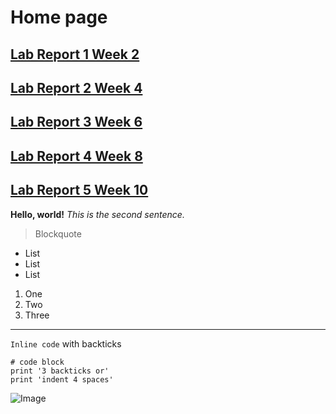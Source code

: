 # Home page
## [Lab Report 1 Week 2](https://til026.github.io/cse15l-lab-reports/lab-report-1-week-2.html)
## [Lab Report 2 Week 4](https://til026.github.io/cse15l-lab-reports/lab-report-2-week-4.html)
## [Lab Report 3 Week 6](https://til026.github.io/cse15l-lab-reports/lab-report-3-week-6.html)
## [Lab Report 4 Week 8](https://til026.github.io/cse15l-lab-reports/lab-report-4-week-8.html)
## [Lab Report 5 Week 10](https://til026.github.io/cse15l-lab-reports/lab-report-5-week-10.html)
**Hello, world!**
*This is the second sentence.*
> Blockquote
* List
* List
* List

1. One
2. Two
3. Three

---

`Inline code` with backticks

```
# code block
print '3 backticks or'
print 'indent 4 spaces'
```

![Image](https://upload.wikimedia.org/wikipedia/commons/4/47/PNG_transparency_demonstration_1.png)


